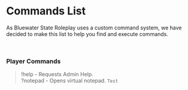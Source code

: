 # Commands List
As Bluewater State Roleplay uses a custom command system, we have decided to make this list to help you find and execute commands. 

<br>

### Player Commands
> !help - Requests Admin Help.<br>
> ?notepad - Opens virtual notepad.
``Test``
